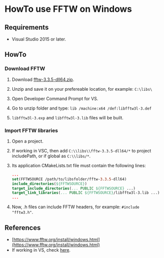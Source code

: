 # HowTo use FFTW on Windows

## Requirements

- Visual Studio 2015 or later.

## HowTo

### Download FFTW

1. Download [fftw-3.3.5-dll64.zip](https://www.fftw.org/install/windows.html).

2. Unzip and save it on your prefereable location, for example: `C:\libs\`
3. Open Developer Command Prompt for VS.
4. Go to unzip folder and type: `lib /machine:x64 /def:libfftw3l-3.def`
5. `libfftw3l-3.exp` and `libfftw3l-3.lib` files will be built.

### Import FFTW libraries

1. Open a project.
2. If working in VSC, then add `C:\\libs\\fftw-3.3.5-dll64/*` to project includePath, or if global as `C:\\libs/*`.
3. Its application CMakeLists.txt file must contain the following lines:

    ```cmake
    ...
    set(FFTWSOURCE /path/to/libsfolder/fftw-3.3.5-dll64)
    include_directories(${FFTWSOURCE})
    target_include_directories(... PUBLIC ${FFTWSOURCE} ...)
    target_link_libraries(... PUBLIC ${FFTWSOURCE}/libfftw3l-3.lib ...)
    ...
    ```
4. Now, .h files can include FFTW headers, for example: `#include "fftw3.h"`.

## References
- [https://www.fftw.org/install/windows.html](https://www.fftw.org/install/windows.html)
- If working in VS, check [here](https://stackoverflow.com/a/39676354).

